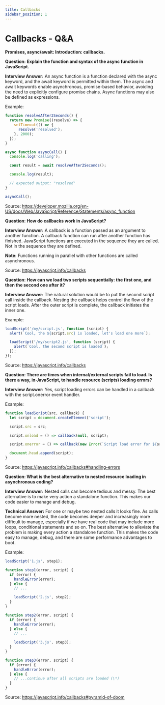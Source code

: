 ```yaml
---
title: Callbacks
sidebar_position: 1
---
```


# Callbacks - Q&A

**Promises, async/await: Introduction: callbacks.**

**Question:** **Explain the function and syntax of the async function in JavaScript.**

**Interview Answer:** An async function is a function declared with the async keyword, and the await keyword is permitted within them. The async and await keywords enable asynchronous, promise-based behavior, avoiding the need to explicitly configure promise chains. Async functions may also be defined as expressions.

Example:

```js
function resolveAfter2Seconds() {
  return new Promise((resolve) => {
    setTimeout(() => {
      resolve('resolved');
    }, 2000);
  });
}

async function asyncCall() {
  console.log('calling');

  const result = await resolveAfter2Seconds();

  console.log(result);

  // expected output: "resolved"
}

asyncCall();
```

Source: <https://developer.mozilla.org/en-US/docs/Web/JavaScript/Reference/Statements/async_function>

**Question:** **How do callbacks work in JavaScript?**

**Interview Answer:** A callback is a function passed as an argument to another function. A callback function can run after another function has finished. JavaScript functions are executed in the sequence they are called. Not in the sequence they are defined.

**Note:** Functions running in parallel with other functions are called asynchronous.

Source: <https://javascript.info/callbacks>

**Question:** **How can we load two scripts sequentially: the first one, and then the second one after it?**

**Interview Answer:** The natural solution would be to put the second script call inside the callback. Nesting the callback helps control the flow of the script loads. After the outer script is complete, the callback initiates the inner one.

Example:

```js
loadScript('/my/script.js', function (script) {
  alert(`Cool, the ${script.src} is loaded, let's load one more`);

  loadScript('/my/script2.js', function (script) {
    alert(`Cool, the second script is loaded`);
  });
});
```

Source: <https://javascript.info/callbacks>

**Question: There are times when internal/external scripts fail to load. Is there a way, in JavaScript, to handle resource (scripts) loading errors?**

**Interview Answer:** Yes, script loading errors can be handled in a callback with the script.onerror event handler.

Example:

```js
function loadScript(src, callback) {
  let script = document.createElement('script');

  script.src = src;

  script.onload = () => callback(null, script);

  script.onerror = () => callback(new Error(`Script load error for ${src}`));

  document.head.append(script);
}
```

Source: <https://javascript.info/callbacks#handling-errors>

**Question: What is the best alternative to nested resource loading in asynchronous coding?**

**Interview Answer:** Nested calls can become tedious and messy. The best alternative is to make very action a standalone function. This makes our code easier to manage and debug.

**Technical Answer:** For one or maybe two nested calls it looks fine. As calls become more nested, the code becomes deeper and increasingly more difficult to manage, especially if we have real code that may include more loops, conditional statements and so on. The best alternative to alleviate the problem is making every action a standalone function. This makes the code easy to manage, debug, and there are some performance advantages to boot.

Example:

```js
loadScript('1.js', step1);

function step1(error, script) {
  if (error) {
    handleError(error);
  } else {
    // ...

    loadScript('2.js', step2);
  }
}

function step2(error, script) {
  if (error) {
    handleError(error);
  } else {
    // ...

    loadScript('3.js', step3);
  }
}

function step3(error, script) {
  if (error) {
    handleError(error);
  } else {
    // ...continue after all scripts are loaded (\*)
  }
}
```

Source: <https://javascript.info/callbacks#pyramid-of-doom>
